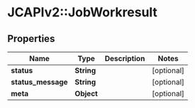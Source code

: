 # JCAPIv2::JobWorkresult

## Properties
Name | Type | Description | Notes
------------ | ------------- | ------------- | -------------
**status** | **String** |  | [optional] 
**status_message** | **String** |  | [optional] 
**meta** | **Object** |  | [optional] 


